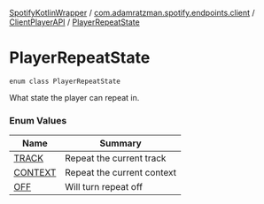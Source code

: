 [SpotifyKotlinWrapper](../../../index.md) / [com.adamratzman.spotify.endpoints.client](../../index.md) / [ClientPlayerAPI](../index.md) / [PlayerRepeatState](./index.md)

# PlayerRepeatState

`enum class PlayerRepeatState`

What state the player can repeat in.

### Enum Values

| Name | Summary |
|---|---|
| [TRACK](-t-r-a-c-k.md) | Repeat the current track |
| [CONTEXT](-c-o-n-t-e-x-t.md) | Repeat the current context |
| [OFF](-o-f-f.md) | Will turn repeat off |
